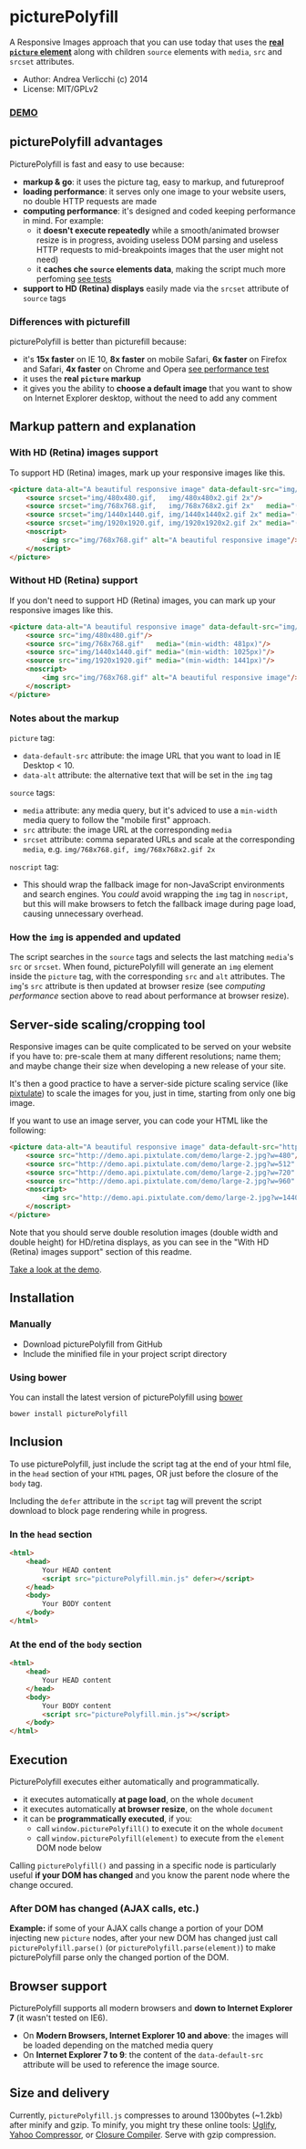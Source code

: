 # picturePolyfill
A Responsive Images approach that you can use today that uses the **[real `picture` element](http://www.w3.org/TR/2013/WD-html-picture-element-20130226/)** along with children `source` elements with `media`, `src` and `srcset` attributes.

* Author: Andrea Verlicchi (c) 2014
* License: MIT/GPLv2

### **[DEMO](http://verlok.github.io/picturePolyfill/)** 

## picturePolyfill advantages

PicturePolyfill is fast and easy to use because:

* **markup & go**: it uses the picture tag, easy to markup, and futureproof
* **loading performance**: it serves only one image to your website users, no double HTTP requests are made
* **computing performance**: it's designed and coded keeping performance in mind. For example:
    * it **doesn't execute repeatedly** while a smooth/animated browser resize is in progress, avoiding useless DOM parsing and useless HTTP requests to mid-breakpoints images that the user might not need)
	* it **caches che `source` elements data**, making the script much more perfoming [see tests](http://jsperf.com/picturepolyfill-test-cached-vs-not-cached) 
* **support to HD (Retina) displays** easily made via the `srcset` attribute of `source` tags

### Differences with picturefill

picturePolyfill is better than picturefill because:

* it's **15x faster** on IE 10, **8x faster** on mobile Safari, **6x faster** on Firefox and Safari, **4x faster** on Chrome and Opera [see performance test](http://jsperf.com/picturepolyfill-204-vs-picturefill-121-performance-test)
* it uses the **real `picture` markup**
* it gives you the ability to **choose a default image** that you want to show on Internet Explorer desktop, without the need to add any comment

## Markup pattern and explanation

### With HD (Retina) images support

To support HD (Retina) images, mark up your responsive images like this.

```html
<picture data-alt="A beautiful responsive image" data-default-src="img/1440x1440.gif">
	<source srcset="img/480x480.gif,   img/480x480x2.gif 2x"/>
	<source srcset="img/768x768.gif,   img/768x768x2.gif 2x"   media="(min-width: 481px)"/>
	<source srcset="img/1440x1440.gif, img/1440x1440x2.gif 2x" media="(min-width: 1025px)"/>
	<source srcset="img/1920x1920.gif, img/1920x1920x2.gif 2x" media="(min-width: 1441px)"/>
	<noscript>
		<img src="img/768x768.gif" alt="A beautiful responsive image"/>
	</noscript>
</picture>
```

### Without HD (Retina) support

If you don't need to support HD (Retina) images, you can mark up your responsive images like this.

```html
<picture data-alt="A beautiful responsive image" data-default-src="img/1440x1440.gif">
	<source src="img/480x480.gif"/>
	<source src="img/768x768.gif"   media="(min-width: 481px)"/>
	<source src="img/1440x1440.gif" media="(min-width: 1025px)"/>
	<source src="img/1920x1920.gif" media="(min-width: 1441px)"/>
	<noscript>
		<img src="img/768x768.gif" alt="A beautiful responsive image"/>
	</noscript>
</picture>
```

### Notes about the markup

`picture` tag:
* `data-default-src` attribute: the image URL that you want to load in IE Desktop < 10.
* `data-alt` attribute: the alternative text that will be set in the `img` tag

`source` tags:
* `media` attribute: any media query, but it's adviced to use a `min-width` media query to follow the "mobile first" approach.
* `src` attribute: the image URL at the corresponding `media`
* `srcset` attribute: comma separated URLs and scale at the corresponding `media`, e.g. `img/768x768.gif, img/768x768x2.gif 2x`

`noscript` tag:
* This should wrap the fallback image for non-JavaScript environments and search engines. You *could* avoid wrapping the `img` tag in `noscript`, but this will make browsers to fetch the fallback image during page load, causing unnecessary overhead.

### How the `img` is appended and updated

The script searches in the `source` tags and selects the last matching `media`'s `src` or `srcset`. When found, picturePolyfill will generate an `img` element inside the `picture` tag, with the corresponding `src` and `alt` attributes. 
The `img`'s `src` attribute is then updated at browser resize (see _computing performance_ section above to read about performance at browser resize).

## Server-side scaling/cropping tool

Responsive images can be quite complicated to be served on your website if you have to: pre-scale them at many different resolutions; name them; and maybe change their size when developing a new release of your site. 

It's then a good practice to have a server-side picture scaling service (like [pixtulate](http://www.pixtulate.com/)) to scale the images for you, just in time, starting from only one big image.

If you want to use an image server, you can code your HTML like the following:

```html
<picture data-alt="A beautiful responsive image" data-default-src="http://demo.api.pixtulate.com/demo/large-2.jpg?w=1440">
	<source src="http://demo.api.pixtulate.com/demo/large-2.jpg?w=480"/>
	<source src="http://demo.api.pixtulate.com/demo/large-2.jpg?w=512" media="(min-width: 481px)"/>
	<source src="http://demo.api.pixtulate.com/demo/large-2.jpg?w=720" media="(min-width: 1025px)"/>
	<source src="http://demo.api.pixtulate.com/demo/large-2.jpg?w=960" media="(min-width: 1441px)"/>
	<noscript>
		<img src="http://demo.api.pixtulate.com/demo/large-2.jpg?w=1440" alt="A beautiful responsive image"/>
	</noscript>
</picture>
```

Note that you should serve double resolution images (double width and double height) for HD/retina displays, as you can see in the "With HD (Retina) images support" section of this readme.

[Take a look at the demo](http://verlok.github.io/picturePolyfill/).


## Installation

### Manually

* Download picturePolyfill from GitHub
* Include the minified file in your project script directory

### Using bower

You can install the latest version of picturePolyfill using [bower](http://www.bower.io)

```Shell
bower install picturePolyfill
```

## Inclusion

To use picturePolyfill, just include the script tag at the end of your html file, in the `head` section of your `HTML` pages, OR just before the closure of the `body` tag.

Including the `defer` attribute in the `script` tag will prevent the script download to block page rendering while in progress.

### In the `head` section

```html
<html>
	<head>
		Your HEAD content
		<script src="picturePolyfill.min.js" defer></script>
	</head>
	<body>
		Your BODY content
	</body>
</html>
```

### At the end of the `body` section

```html
<html>
	<head>
		Your HEAD content
	</head>
	<body>
		Your BODY content
		<script src="picturePolyfill.min.js"></script>
	</body>
</html>
```

## Execution

PicturePolyfill executes either automatically and programmatically.

* it executes automatically **at page load**, on the whole `document`
* it executes automatically **at browser resize**, on the whole `document`
* it can be **programmatically executed**, if you:
    * call `window.picturePolyfill()` to execute it on the whole `document`
    * call `window.picturePolyfill(element)` to execute from the `element` DOM node below

Calling `picturePolyfill()` and passing in a specific node is particularly useful **if your DOM has changed** and you know the parent node where the change occured.

### After DOM has changed (AJAX calls, etc.)

**Example:** if some of your AJAX calls change a portion of your DOM injecting new `picture` nodes, after your new DOM has changed just call `picturePolyfill.parse()` (or `picturePolyfill.parse(element)`) to make picturePolyfill parse only the changed portion of the DOM.

## Browser support

PicturePolyfill supports all modern browsers and **down to Internet Explorer 7** (it wasn't tested on IE6).

* On **Modern Browsers, Internet Explorer 10 and above**: the images will be loaded depending on the matched media query
* On **Internet Explorer 7 to 9**: the content of the `data-default-src` attribute will be used to reference the image source.


## Size and delivery

Currently, `picturePolyfill.js` compresses to around 1300bytes (~1.2kb) after minify and gzip. To minify, you might try these online tools: [Uglify](http://marijnhaverbeke.nl/uglifyjs), [Yahoo Compressor](http://refresh-sf.com/yui/), or [Closure Compiler](http://closure-compiler.appspot.com/home). Serve with gzip compression.
